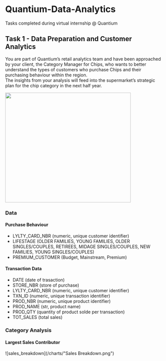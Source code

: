 # Quantium-Data-Analytics
Tasks completed during virtual internship @ Quantium

## Task 1 - Data Preparation and Customer Analytics

You are part of Quantium’s retail analytics team and have been approached by your client, the Category Manager for Chips, who wants to better understand the types of customers who purchase Chips and their purchasing behaviour within the region. <br>
The insights from your analysis will feed into the supermarket’s strategic plan for the chip category in the next half year.


<img src="https://bwmarija.files.wordpress.com/2012/08/chips-at-supermarket.png" width="400" height="350"/>

### Data

#### Purchase Behaviour

- LYLTY_CARD_NBR (numeric, unique customer identifier)
- LIFESTAGE (OLDER FAMILIES, YOUNG FAMILIES, OLDER SINGLES/COUPLES, RETIREES, MIDAGE SINGLES/COUPLES, NEW FAMILIES, YOUNG SINGLES/COUPLES)
- PREMIUM_CUSTOMER (Budget, Mainstream, Premium)

#### Transaction Data

- DATE (date of trasaction)
- STORE_NBR (store of purchase)
- LYLTY_CARD_NBR (numeric, unique customer identifier)
- TXN_ID (numeric, unique transaction identifier) 
- PROD_NBR (numeric, unique product identifier) 
- PROD_NAME (str, product name)
- PROD_QTY (quantity of product solde per transaction)
- TOT_SALES (total sales)

### Category Analysis

#### Largest Sales Contributor

![sales_breakdown](/charts/"Sales Breakdown.png")
